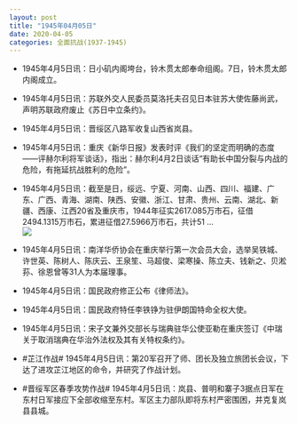 ```yaml
---
layout: post
title: "1945年04月05日"
date: 2020-04-05
categories: 全面抗战(1937-1945)
---
```


<meta name="referrer" content="no-referrer" />

- 1945年4月5日讯：日小矶内阁垮台，铃木贯太郎奉命组阁。7日，铃木贯太郎内阁成立。 

- 1945年4月5日讯：苏联外交人民委员莫洛托夫召见日本驻苏大使佐藤尚武，声明苏联政府废止《苏日中立条约》。 

- 1945年4月5日讯：晋绥区八路军收复山西省岚县。 

- 1945年4月5日讯：重庆《新华日报》发表时评《我们的坚定而明确的态度——评赫尔利将军谈话》，指出：赫尔利4月2日谈话“有助长中国分裂与内战的危险，有拖延抗战胜利的危险”。 

- 1945年4月5日讯：截至是日，绥远、宁夏、河南、山西、四川、福建、广东、广西、青海、湖南、陕西、安徽、浙江、甘肃、贵州、云南、湖北、新疆、西康、江西20省及重庆市，1944年征实2617.085万市石，征借2494.1315万市石，累进征借27.5966万市石，共计51 ... <br/><img src="https://wx1.sinaimg.cn/large/aca367d8ly1gdj3fq7cq4j20c809z0sv.jpg" />

- 1945年4月5日讯：南洋华侨协会在重庆举行第一次会员大会，选举吴铁城、许世英、陈树人、陈庆云、王泉笙、马超俊、梁寒操、陈立夫、钱新之、贝淞荪、徐恩曾等31人为本届理事。 

- 1945年4月5日讯：国民政府修正公布《律师法》。 

- 1945年4月5日讯：国民政府特任李铁铮为驻伊朗国特命全权大使。 

- 1945年4月5日讯：宋子文兼外交部长与瑞典驻华公使亚勒在重庆签订《中瑞关于取消瑞典在华治外法权及其有关特权条约》。 

- #芷江作战# 1945年4月5日讯：第20军召开了师、团长及独立旅团长会议，下达了进攻芷江地区的命令，并研究了作战计划。 

- #晋绥军区春季攻势作战# 1945年4月5日讯：岚县、普明和寨子3据点日军在东村日军接应下全部收缩至东村。军区主力部队即将东村严密围困，并克复岚县县城。 

